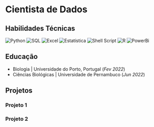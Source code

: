 # Cientista de Dados

## Habilidades Técnicas
![Python](https://img.shields.io/badge/-Python-gray?style=flat-square&logo=python&logoColor=white)
![SQL](https://img.shields.io/badge/-SQL-gray?style=flat-square&logo=sql&logoColor=white)
![Excel](https://img.shields.io/badge/-Excel-gray?style=flat-square&logo=microsoft-excel&logoColor=white)
![Estatística](https://img.shields.io/badge/-Estat%C3%ADstica-gray?style=flat-square)
![Shell Script](https://img.shields.io/badge/Shell%20Script-gray?style=flat&logo=gnu-bash&logoColor=white)
![R](https://img.shields.io/badge/-R-gray?style=flat-square&logo=r&logoColor=white)
![PowerBi](https://img.shields.io/badge/-PowerBi-gray?style=flat-square&logo=power-bi&logoColor=white)


## Educação
- Biologia | Universidade do Porto, Portugal (_Fev 2022_)								       		
- Ciências Biológicas | Universidade de Pernambuco (_Jun 2022_)	 			        		

## Projetos
### Projeto 1

### Projeto 2
